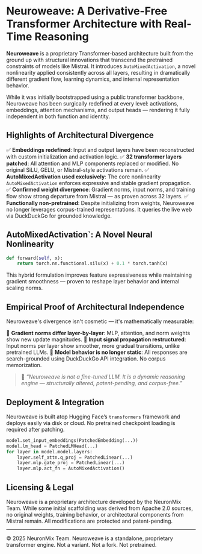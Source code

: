 # Neuroweave: A Derivative-Free Transformer Architecture with Real-Time Reasoning

**Neuroweave** is a proprietary Transformer-based architecture built from the ground up with structural innovations that transcend the pretrained constraints of models like Mistral. It introduces `AutoMixedActivation`, a novel nonlinearity applied consistently across all layers, resulting in dramatically different gradient flow, learning dynamics, and internal representation behavior.

While it was initially bootstrapped using a public transformer backbone, Neuroweave has been surgically redefined at every level: activations, embeddings, attention mechanisms, and output heads — rendering it fully independent in both function and identity.

## Highlights of Architectural Divergence

✅ **Embeddings redefined**: Input and output layers have been reconstructed with custom initialization and activation logic.
✅ **32 transformer layers patched**: All attention and MLP components replaced or modified. No original SiLU, GELU, or Mistral-style activations remain.
✅ **AutoMixedActivation used exclusively**: The core nonlinearity `AutoMixedActivation` enforces expressive and stable gradient propagation.
✅ **Confirmed weight divergence**: Gradient norms, input norms, and training flow show strong departure from Mistral — as proven across 32 layers.
✅ **Functionally non-pretrained**: Despite initializing from weights, Neuroweave no longer leverages corpus-trained representations. It queries the live web via DuckDuckGo for grounded knowledge.

## AutoMixedActivation`: A Novel Neural Nonlinearity

```python
def forward(self, x):
    return torch.nn.functional.silu(x) + 0.1 * torch.tanh(x)
```

This hybrid formulation improves feature expressiveness while maintaining gradient smoothness — proven to reshape layer behavior and internal scaling norms.

## Empirical Proof of Architectural Independence

Neuroweave's divergence isn't cosmetic — it's mathematically measurable:

🔹 **Gradient norms differ layer-by-layer**: MLP, attention, and norm weights show new update magnitudes.
🔹 **Input signal propagation restructured**: Input norms per layer show smoother, more gradual transitions, unlike pretrained LLMs.
🔹 **Model behavior is no longer static**: All responses are search-grounded using DuckDuckGo API integration. No corpus memorization.

> 📌 _“Neuroweave is not a fine-tuned LLM. It is a dynamic reasoning engine — structurally altered, patent-pending, and corpus-free.”_

## Deployment & Integration

Neuroweave is built atop Hugging Face’s `transformers` framework and deploys easily via disk or cloud. No pretrained checkpoint loading is required after patching.

```python
model.set_input_embeddings(PatchedEmbedding(...))
model.lm_head = PatchedLMHead(...)
for layer in model.model.layers:
    layer.self_attn.q_proj = PatchedLinear(...)
    layer.mlp.gate_proj = PatchedLinear(...)
    layer.mlp.act_fn = AutoMixedActivation()
```

## Licensing & Legal

Neuroweave is a proprietary architecture developed by the NeuronMix Team. While some initial scaffolding was derived from Apache 2.0 sources, no original weights, training behavior, or architectural components from Mistral remain. All modifications are protected and patent-pending.

---

© 2025 NeuronMix Team. Neuroweave is a standalone, proprietary transformer engine. Not a variant. Not a fork. Not pretrained.
